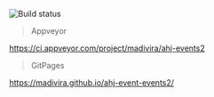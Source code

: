 ![Build status](https://ci.appveyor.com/api/projects/status/a92jd0909fnx031c?svg=true)
>Appveyor
>
https://ci.appveyor.com/project/madivira/ahj-events2

>GitPages 
>
https://madivira.github.io/ahj-event-events2/
> 